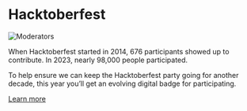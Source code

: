 # Hacktoberfest

![Moderators](https://blogger.googleusercontent.com/img/b/R29vZ2xl/AVvXsEjXwpSo_a490jw-wn7TX2N72js4BVgGVPZSsI2rw4EHiocRhEMPcmbbz2sb0NUFgfyHkf-I_0CY_p3BhrWd45iV6u4ciyQ-LP0vZsQnaM7rEpkD4TIXcxEZht1f_7-M3PGkIkZAHF32wQuuHWFdrVN52MwLElzyL1Zo-VolVI2kBieN-iy53AImWx80_zu6/s1478/moderators.gif)

When Hacktoberfest started in 2014, 676 participants showed up to contribute. In 2023, nearly 98,000 people participated. 

To help ensure we can keep the Hacktoberfest party going for another decade, this year you’ll get an evolving digital badge for participating.

[Learn more](https://hacktoberfest.com/about/)

